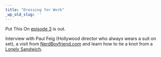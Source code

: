 ```yaml
---
title: "Dressing for Work"
_wp_old_slug: ''
---
```

<p>Put This On <a href="http://putthison.com/post/1003890136/put-this-on-episode-3-work-itunes-vimeo">episode 3</a> is out.</p>
<p>Interview with Paul Feig (Hollywood director who always wears a suit on set), a visit from <a href="http://nerdboyfriend.com/">NerdBoyfriend.com</a> and learn how to tie a knot from a <a href="http://twitter.com/lonelysandwich">Lonely Sandwich</a>.</p>
